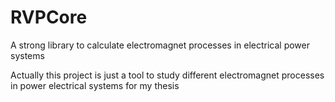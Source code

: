 # RVPCore
A strong library to calculate electromagnet processes in electrical power systems

Actually this project is just a tool to study different electromagnet processes in power electrical systems for my thesis
